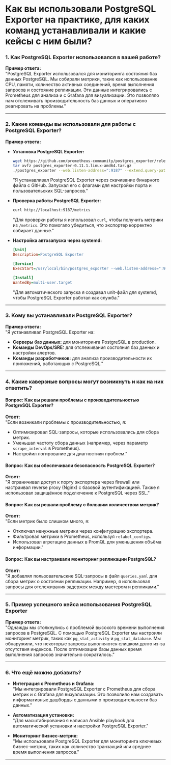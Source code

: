 # Как вы использовали PostgreSQL Exporter на практике, для каких команд устанавливали и какие кейсы с ним были?

### **1. Как PostgreSQL Exporter использовался в вашей работе?**
**Пример ответа:**  
"PostgreSQL Exporter использовался для мониторинга состояния баз данных PostgreSQL. Мы собирали метрики, такие как использование CPU, памяти, количество активных соединений, время выполнения запросов и состояние репликации. Эти данные интегрировались с Prometheus для анализа и с Grafana для визуализации. Это позволяло нам отслеживать производительность баз данных и оперативно реагировать на проблемы."

---

### **2. Какие команды вы использовали для работы с PostgreSQL Exporter?**
**Пример ответа:**

- **Установка PostgreSQL Exporter:**
  ```bash
  wget https://github.com/prometheus-community/postgres_exporter/releases/download/v0.11.1/postgres_exporter-0.11.1.linux-amd64.tar.gz
  tar xvfz postgres_exporter-0.11.1.linux-amd64.tar.gz
  ./postgres_exporter --web.listen-address=":9187" --extend.query-path=/path/to/queries.yaml
  ```
  "Я устанавливал PostgreSQL Exporter через скачивание бинарного файла с GitHub. Запускал его с флагами для настройки порта и пользовательских SQL-запросов."

- **Проверка работы PostgreSQL Exporter:**
  ```bash
  curl http://localhost:9187/metrics
  ```
  "Для проверки работы я использовал `curl`, чтобы получить метрики из `/metrics`. Это помогало убедиться, что экспортер корректно собирает данные."

- **Настройка автозапуска через systemd:**
  ```ini
  [Unit]
  Description=PostgreSQL Exporter

  [Service]
  ExecStart=/usr/local/bin/postgres_exporter --web.listen-address=":9187"

  [Install]
  WantedBy=multi-user.target
  ```
  "Для автоматического запуска я создавал unit-файл для systemd, чтобы PostgreSQL Exporter работал как служба."

---

### **3. Кому вы устанавливали PostgreSQL Exporter?**
**Пример ответа:**  
"Я устанавливал PostgreSQL Exporter на:
- **Серверы баз данных:** для мониторинга PostgreSQL в production.
- **Команды DevOps/SRE:** для отслеживания состояния баз данных и настройки алертов.
- **Команды разработчиков:** для анализа производительности их приложений, работающих с PostgreSQL."

---

### **4. Какие каверзные вопросы могут возникнуть и как на них ответить?**

#### **Вопрос: Как вы решали проблемы с производительностью PostgreSQL Exporter?**
**Ответ:**  
"Если возникали проблемы с производительностью, я:
- Оптимизировал SQL-запросы, которые использовались для сбора метрик.
- Уменьшал частоту сбора данных (например, через параметр `scrape_interval` в Prometheus).
- Настройил логирование для диагностики проблем."

#### **Вопрос: Как вы обеспечивали безопасность PostgreSQL Exporter?**
**Ответ:**  
"Я ограничивал доступ к порту экспортера через firewall или настраивал reverse proxy (Nginx) с базовой аутентификацией. Также я использовал защищённое подключение к PostgreSQL через SSL."

#### **Вопрос: Как вы решали проблему с большим количеством метрик?**
**Ответ:**  
"Если метрик было слишком много, я:
- Отключал ненужные метрики через конфигурацию экспортера.
- Фильтровал метрики в Prometheus, используя `relabel_configs`.
- Использовал агрегацию данных в PromQL для уменьшения объёма информации."

#### **Вопрос: Как вы настраивали мониторинг репликации PostgreSQL?**
**Ответ:**  
"Я добавлял пользовательские SQL-запросы в файл `queries.yaml` для сбора метрик о состоянии репликации. Например, я использовал запросы для отслеживания задержек между мастером и репликами."

---

### **5. Пример успешного кейса использования PostgreSQL Exporter**
**Пример ответа:**  
"Однажды мы столкнулись с проблемой высокого времени выполнения запросов в PostgreSQL. С помощью PostgreSQL Exporter мы настроили мониторинг метрик, таких как `pg_stat_activity` и `pg_stat_database`. Мы обнаружили, что некоторые запросы выполняются слишком долго из-за отсутствия индексов. После оптимизации базы данных время выполнения запросов значительно сократилось."

---

### **6. Что ещё можно добавить?**

- **Интеграция с Prometheus и Grafana:**  
  "Мы интегрировали PostgreSQL Exporter с Prometheus для сбора метрик и с Grafana для визуализации. Это позволило нам создавать информативные дашборды с данными о производительности баз данных."

- **Автоматизация установки:**  
  "Для масштабирования я написал Ansible playbook для автоматической установки и настройки PostgreSQL Exporter."

- **Мониторинг бизнес-метрик:**  
  "Мы использовали PostgreSQL Exporter для мониторинга ключевых бизнес-метрик, таких как количество транзакций или среднее время выполнения запросов."

---
